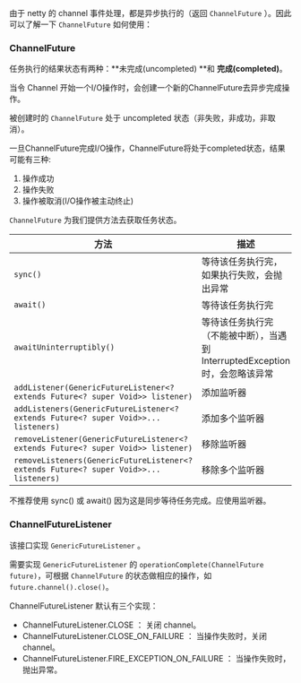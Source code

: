 

由于 netty 的 channel 事件处理，都是异步执行的（返回 `ChannelFuture` ）。因此可以了解一下 `ChannelFuture` 如何使用：

### ChannelFuture

任务执行的结果状态有两种：**未完成(uncompleted) **和 **完成(completed)**。

当令 Channel 开始一个I/O操作时，会创建一个新的ChannelFuture去异步完成操作。

被创建时的 `ChannelFuture` 处于 uncompleted 状态（非失败，非成功，非取消）。

一旦ChannelFuture完成I/O操作，ChannelFuture将处于completed状态，结果可能有三种: 

1. 操作成功 
2. 操作失败 
3. 操作被取消(I/O操作被主动终止)



`ChannelFuture` 为我们提供方法去获取任务状态。

| 方法                                                         | 描述                                                         |
| ------------------------------------------------------------ | ------------------------------------------------------------ |
| `sync()`                                                     | 等待该任务执行完，如果执行失败，会抛出异常                   |
| `await()`                                                    | 等待该任务执行完                                             |
| `awaitUninterruptibly()`                                     | 等待该任务执行完（不能被中断），当遇到InterruptedException时，会忽略该异常 |
| `addListener(GenericFutureListener<? extends Future<? super Void>> listener)` | 添加监听器                                                   |
| `addListeners(GenericFutureListener<? extends Future<? super Void>>... listeners)` | 添加多个监听器                                               |
| `removeListener(GenericFutureListener<? extends Future<? super Void>> listener)` | 移除监听器                                                   |
| `removeListeners(GenericFutureListener<? extends Future<? super Void>>... listeners)` | 移除多个监听器                                               |



不推荐使用 sync() 或 await() 因为这是同步等待任务完成。应使用监听器。



### ChannelFutureListener

该接口实现 `GenericFutureListener` 。

需要实现 `GenericFutureListener`  的 `operationComplete(ChannelFuture future)`，可根据 `ChannelFuture` 的状态做相应的操作，如 `future.channel().close()`。



ChannelFutureListener 默认有三个实现：

* ChannelFutureListener.CLOSE ： 关闭 channel。
* ChannelFutureListener.CLOSE_ON_FAILURE ： 当操作失败时，关闭 channel。
* ChannelFutureListener.FIRE_EXCEPTION_ON_FAILURE ： 当操作失败时，抛出异常。

